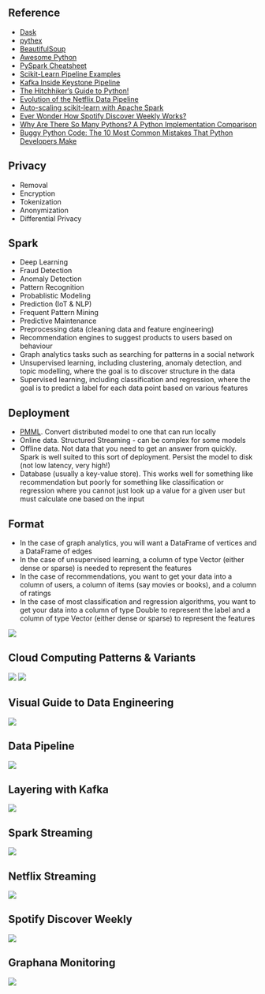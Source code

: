 ## Reference

* [Dask](https://dask.org)
* [pythex](https://pythex.org)
* [BeautifulSoup](https://pypi.org/project/beautifulsoup4/)
* [Awesome Python](https://awesome-python.com)
* [PySpark Cheatsheet](https://s3.amazonaws.com/assets.datacamp.com/blog_assets/PySpark_Cheat_Sheet_Python.pdf)
* [Scikit-Learn Pipeline Examples](http://queirozf.com/entries/scikit-learn-pipeline-examples)
* [Kafka Inside Keystone Pipeline](https://medium.com/netflix-techblog/kafka-inside-keystone-pipeline-dd5aeabaf6bb)
* [The Hitchhiker’s Guide to Python!](https://docs.python-guide.org)
* [Evolution of the Netflix Data Pipeline](https://medium.com/netflix-techblog/evolution-of-the-netflix-data-pipeline-da246ca36905)
* [Auto-scaling scikit-learn with Apache Spark](https://databricks.com/blog/2016/02/08/auto-scaling-scikit-learn-with-apache-spark.html)
* [Ever Wonder How Spotify Discover Weekly Works?](http://blog.galvanize.com/spotify-discover-weekly-data-science/)
* [Why Are There So Many Pythons? A Python Implementation Comparison](https://www.toptal.com/python/why-are-there-so-many-pythons)
* [Buggy Python Code: The 10 Most Common Mistakes That Python Developers Make](https://www.toptal.com/python/top-10-mistakes-that-python-programmers-make)

## Privacy

* Removal
* Encryption
* Tokenization
* Anonymization
* Differential Privacy

## Spark

* Deep Learning
* Fraud Detection
* Anomaly Detection
* Pattern Recognition
* Probablistic Modeling
* Prediction (IoT & NLP)
* Frequent Pattern Mining
* Predictive Maintenance
* Preprocessing data (cleaning data and feature engineering)
* Recommendation engines to suggest products to users based on behaviour
* Graph analytics tasks such as searching for patterns in a social network
* Unsupervised learning, including clustering, anomaly detection, and topic modelling, where the goal is to discover structure in the data
* Supervised learning, including classification and regression, where the goal is to predict a label for each data point based on various features

## Deployment

* [PMML](https://en.wikipedia.org/wiki/Predictive_Model_Markup_Language).  Convert distributed model to one that can run locally
* Online data.  Structured Streaming - can be complex for some models
* Offline data.  Not data that you need to get an answer from quickly.  Spark is well suited to this sort of deployment.  Persist the model to disk (not low latency, very high!)
* Database (usually a key-value store).  This works well for something like recommendation but poorly for something like classification or regression where you cannot just look up a value for a given user but must calculate one based on the input

## Format

* In the case of graph analytics, you will want a DataFrame of vertices and a DataFrame of edges
* In the case of unsupervised learning, a column of type Vector (either dense or sparse) is needed to represent the features
* In the case of recommendations, you want to get your data into a column of users, a column of items (say movies or books), and a column of ratings
* In the case of most classification and regression algorithms, you want to get your data into a column of type Double to represent the label and a column of type Vector (either dense or sparse) to represent the features

![](https://github.com/geoffreylink/Projects/blob/master/08%20Data%20Engineering/images/CloudInfrastructureMarketShare.png)

## Cloud Computing Patterns & Variants

![](https://github.com/geoffreylink/Projects/blob/master/08%20Data%20Engineering/images/CloudComputingPatterns.png)
![](https://github.com/geoffreylink/Projects/blob/master/08%20Data%20Engineering/images/CloudComputingVariants.png)

## Visual Guide to Data Engineering

![](https://github.com/geoffreylink/Projects/blob/master/08%20Data%20Engineering/images/DataEngineering.png)

## Data Pipeline

![](https://github.com/geoffreylink/Projects/blob/master/08%20Data%20Engineering/images/HighLevel_Pipeline.png)

## Layering with Kafka

![](https://github.com/geoffreylink/Projects/blob/master/08%20Data%20Engineering/images/Layering_Kafka.png)

## Spark Streaming

![](https://github.com/geoffreylink/Projects/blob/master/08%20Data%20Engineering/images/Streaming_Spark.png)

## Netflix Streaming

![](https://github.com/geoffreylink/Projects/blob/master/08%20Data%20Engineering/images/Streaming_Netflix.png)

## Spotify Discover Weekly

![](https://github.com/geoffreylink/Projects/blob/master/08%20Data%20Engineering/images/SpotifyDiscoverWeekly.png)


## Graphana Monitoring

![](https://github.com/geoffreylink/Projects/blob/master/08%20Data%20Engineering/images/Graphana_Kafka.png)
